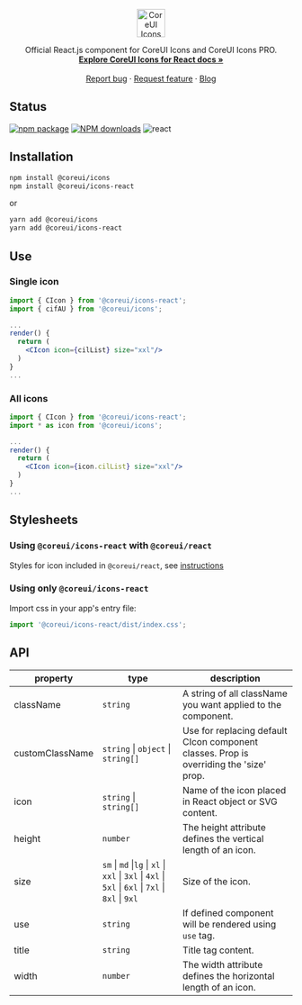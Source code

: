 <p align="center">
  <a href="https://coreui.io/">
    <img src="https://coreui.io/images/brand/coreui-icons.svg" alt="CoreUI Icons logo" height="50">
  </a>
</p>

<p align="center">
  Official React.js component for CoreUI Icons and CoreUI Icons PRO.
  <br>
  <a href="https://coreui.io/react/docs/components/icon/"><strong>Explore CoreUI Icons for React docs »</strong></a>
  <br>
  <br>
  <a href="https://github.com/coreui/coreui-icons/issues/new?template=bug_report.md">Report bug</a>
  ·
  <a href="https://github.com/coreui/coreui-icons/issues/new?template=feature_request.md">Request feature</a>
  ·
  <a href="https://blog.coreui.io/">Blog</a>
</p>


## Status
[![npm package][npm-badge]][npm]
[![NPM downloads][npm-download]][npm]
![react](https://img.shields.io/badge/react-^17.0.2-lightgrey.svg?style=flat-square&logo=react)


[npm-badge]: https://img.shields.io/npm/v/@coreui/icons-react/latest?style=flat-square
[npm]: https://www.npmjs.com/package/@coreui/icons-react
[npm-download]: https://img.shields.io/npm/dm/@coreui/icons-react.svg?style=flat-square

## Installation

```bash
npm install @coreui/icons
npm install @coreui/icons-react
```

or

```bash
yarn add @coreui/icons
yarn add @coreui/icons-react
```

## Use

### Single icon

```jsx
import { CIcon } from '@coreui/icons-react';
import { cifAU } from '@coreui/icons';

...
render() {
  return (
    <CIcon icon={cilList} size="xxl"/>
  )
}
...
```

### All icons

```jsx
import { CIcon } from '@coreui/icons-react';
import * as icon from '@coreui/icons';

...
render() {
  return (
    <CIcon icon={icon.cilList} size="xxl"/>
  )
}
...
```

## Stylesheets

### Using `@coreui/icons-react` with `@coreui/react`

Styles for icon included in `@coreui/react`, see [instructions](https://coreui.io/react/docs/getting-started/introduction/#stylesheets)

### Using only `@coreui/icons-react`

Import css in your app's entry file:

```jsx
import '@coreui/icons-react/dist/index.css';
```

## API

| property | type | description |
| --- | --- | --- |
| className | `string` | A string of all className you want applied to the component. |
| customClassName | `string` \| `object` \| `string[]` | Use for replacing default CIcon component classes. Prop is overriding the 'size' prop. |
| icon | `string` \| `string[]` | Name of the icon placed in React object or SVG content. |
| height | `number` | The height attribute defines the vertical length of an icon. |
| size | `sm` \| `md` \|`lg` \| `xl` \| `xxl` \| `3xl` \| `4xl` \| `5xl` \| `6xl` \| `7xl` \| `8xl` \| `9xl` | Size of the icon. |
| use | `string` | If defined component will be rendered using `use` tag. |
| title | `string` | Title tag content. |
| width | `number` | The width attribute defines the horizontal length of an icon. |
